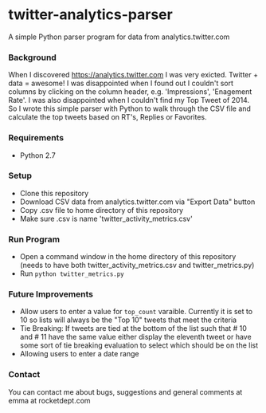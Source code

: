 twitter-analytics-parser
========================

A simple Python parser program for data from analytics.twitter.com

### Background ###
When I discovered https://analytics.twitter.com I was very exicted. Twitter + data = awesome! I was disappointed when I found out I couldn't sort columns by clicking on the column header, e.g. 'Impressions', 'Enagement Rate'. I was also disappointed when I couldn't find my Top Tweet of 2014. So I wrote this simple parser with Python to walk through the CSV file and calculate the top tweets based on RT's, Replies or Favorites.

### Requirements ###
- Python 2.7

### Setup ###
- Clone this repository
- Download CSV data from analytics.twitter.com via "Export Data" button
- Copy .csv file to home directory of this repository
- Make sure .csv is name 'twitter_activity_metrics.csv'

### Run Program ###
- Open a command window in the home directory of this repository (needs to have both twitter_activity_metrics.csv and twitter_metrics.py)
- Run `python twitter_metrics.py`

### Future Improvements ###
- Allow users to enter a value for `top_count` varaible. Currently it is set to 10 so lists will always be the "Top 10" tweets that meet the criteria
- Tie Breaking: If tweets are tied at the bottom of the list such that # 10 and # 11 have the same value either display the eleventh tweet or have some sort of tie breaking evaluation to select which should be on the list
- Allowing users to enter a date range 

### Contact ###
You can contact me about bugs, suggestions and general comments at emma at rocketdept.com
